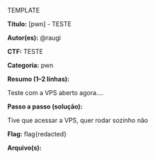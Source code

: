 TEMPLATE


**Título:** [pwn] - TESTE

**Autor(es):** @raugi

**CTF:** TESTE

**Categoria:** pwn

**Resumo (1–2 linhas):**

Teste com a VPS aberto agora....

**Passo a passo (solução):**

Tive que acessar a VPS, quer rodar sozinho não

**Flag:** flag{redacted}

**Arquivo(s):** 
